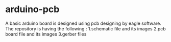 # arduino-pcb
A basic arduino board is designed using pcb designing by eagle software.
The repository is having the following :
1.schematic file and its images
2.pcb board file and its images
3.gerber files
